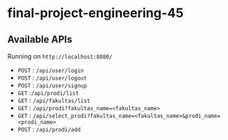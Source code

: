 # final-project-engineering-45

## Available APIs
Running on `http://localhost:8080/`

- `POST` : `/api/user/login`
- `POST` : `/api/user/logout`
- `POST` : `/api/user/signup`
- `GET` :`/api/prodi/list`
- `GET` : `/api/fakultas/list`
- `GET` : `/api/prodi?fakultas_name=<fakultas_name>`
- `GET` : `/api/select_prodi?fakultas_name=<fakultas_name>&prodi_name=<prodi_name>`
- `POST` : `/api/prodi/add`